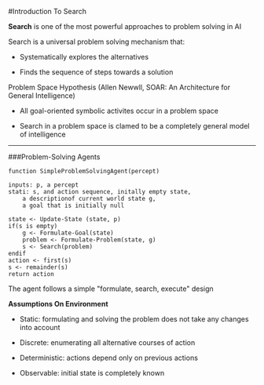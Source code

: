 #Introduction To Search

**Search** is one of the most powerful approaches to problem solving in AI

Search is a universal problem solving mechanism that:

- Systematically explores the alternatives

- Finds the sequence of steps towards a solution

Problem Space Hypothesis (Allen Newwll, SOAR: An Architecture for General Intelligence)

- All goal-oriented symbolic activites occur in a problem space

- Search in a problem space is clamed to be a completely general model of intelligence

***

###Problem-Solving Agents

```
function SimpleProblemSolvingAgent(percept)

inputs: p, a percept
stati: s, and action sequence, initally empty state,
    a descriptionof current world state g,
    a goal that is initially null

state <- Update-State (state, p)
if(s is empty)
    g <- Formulate-Goal(state)
    problem <- Formulate-Problem(state, g)
    s <- Search(problem)
endif
action <- first(s)
s <- remainder(s)
return action
```

The agent follows a simple "formulate, search, execute" design

**Assumptions On Environment**

- Static: formulating and solving the problem does not take any changes into account

- Discrete: enumerating all alternative courses of action

- Deterministic: actions depend only on previous actions

- Observable: initial state is completely known
